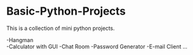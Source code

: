# Basic-Python-Projects
This is a collection of mini python projects.

-Hangman
<br>
-Calculator with GUI
-Chat Room
-Password Generator
-E-mail Client
...
